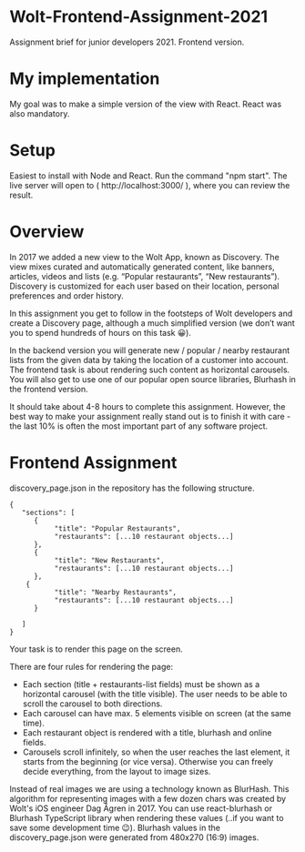 # Wolt-Frontend-Assignment-2021
Assignment brief for junior developers 2021. Frontend version.
 
# My implementation
 
My goal was to make a simple version of the view with React. React was also mandatory.
 
# Setup
 
Easiest to install with Node and React. Run the command "npm start". The live server will open to ( http://localhost:3000/ ), where you can review the result.

# Overview

In 2017 we added a new view to the Wolt App, known as Discovery. The view mixes curated and automatically generated 
content, like banners, articles, videos and lists (e.g. “Popular restaurants”, “New restaurants”). Discovery 
is customized for each user based on their location, personal preferences and order history.

In this assignment you get to follow in the footsteps of Wolt developers and create a Discovery page, although 
a much simplified version (we don’t want you to spend hundreds of hours on this task 😀).

In the backend version you will generate new / popular / nearby restaurant lists from the given data by taking the 
location of a customer into account. The frontend task is about rendering such content as horizontal carousels. You 
will also get to use one of our popular open source libraries, Blurhash in the frontend version.

It should take about 4-8 hours to complete this assignment. However, the best way to make your assignment really stand 
out is to finish it with care - the last 10% is often the most important part of any software project.

# Frontend Assignment

discovery_page.json in the repository has the following structure.

```
{
   "sections": [
      {
           "title": "Popular Restaurants",
           "restaurants": [...10 restaurant objects...]
      },
      {
           "title": "New Restaurants",
           "restaurants": [...10 restaurant objects...]
      },
 	{
           "title": "Nearby Restaurants",
           "restaurants": [...10 restaurant objects...]
      }

   ]
}
```
Your task is to render this page on the screen.

There are four rules for rendering the page:

- Each section (title + restaurants-list fields) must be shown as a horizontal carousel (with the title visible). 
The user needs to be able to scroll the carousel to both directions.
- Each carousel can have max. 5 elements visible on screen (at the same time).
- Each restaurant object is rendered with a title, blurhash and online fields.
- Carousels scroll infinitely, so when the user reaches the last element, it starts from the beginning (or vice versa).
Otherwise you can freely decide everything, from the layout to image sizes.

Instead of real images we are using a technology known as BlurHash. This algorithm for representing images with a 
few dozen chars was created by Wolt's iOS engineer Dag Ågren in 2017. You can use react-blurhash or Blurhash 
TypeScript library when rendering these values (..if you want to save some development time 😉). Blurhash values in 
the discovery_page.json were generated from 480x270 (16:9) images.
